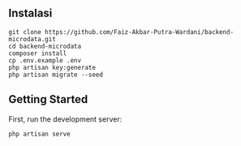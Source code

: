 ## Instalasi

    git clone https://github.com/Faiz-Akbar-Putra-Wardani/backend-microdata.git
    cd backend-microdata
    composer install
    cp .env.example .env
    php artisan key:generate
    php artisan migrate --seed

## Getting Started

First, run the development server:

```bash
php artisan serve
```
